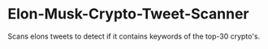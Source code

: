# Elon-Musk-Crypto-Tweet-Scanner

Scans elons tweets to detect if it contains keywords of the top-30 crypto's.
